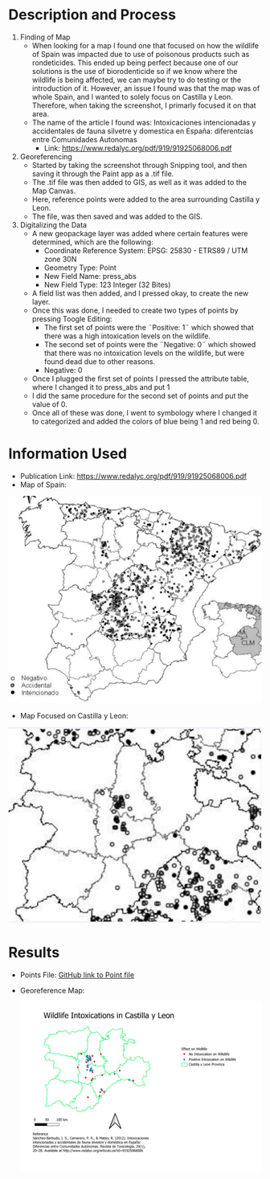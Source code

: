 
# Description and Process
1. Finding of Map
    * When looking for a map I found one that focused on how the wildlife of Spain was impacted due to use of poisonous products such as rondeticides. This ended up being perfect because one of our solutions is the use of biorodenticide so if we know where the wildlife is being affected, we can maybe try to do testing or the introduction of it. However, an issue I found was that the map was of whole Spain, and I wanted to solely focus on Castilla y Leon. Therefore, when taking the screenshot, I primarly focused it on that area.
     * The name of the article I found was: Intoxicaciones intencionadas y accidentales de fauna silvetre y domestica en España: diferentcias entre Comunidades Autonomas
       * Link: https://www.redalyc.org/pdf/919/91925068006.pdf
2. Georeferencing
     * Started by taking the screenshot through Snipping tool, and then saving it through the Paint app as a .tif file.
     * The .tif file was then added to GIS, as well as it was added to the Map Canvas.
     * Here, reference points were added to the area surrounding Castilla y Leon.
     * The file, was then saved and was added to the GIS.
3. Digitalizing the Data
     * A new geopackage layer was added where certain features were determined, which are the following:
         * Coordinate Reference System: EPSG: 25830 - ETRS89 / UTM zone 30N
         * Geometry Type: Point
         * New Field Name: press_abs
         * New Field Type: 123 Integer (32 Bites)
      * A field list was then added, and I pressed okay, to create the new layer.
      * Once this was done, I needed to create two types of points by pressing Toogle Editing:
         * The first set of points were the ¨Positive: 1¨ which showed that there was a high intoxication levels on the wildlife. 
         * The second set of points were the ¨Negative: 0¨ which showed that there was no intoxication levels on the wildlife, but were found dead due to other reasons.
         * Negative: 0
      * Once I plugged the first set of points I pressed the attribute table, where I changed it to press_abs and put 1
      * I did the same procedure for the second set of points and put the value of 0.
      * Once all of these was done, I went to symbology where I changed it to categorized and added the colors of blue being 1 and red being 0.

# Information Used
  * Publication Link: https://www.redalyc.org/pdf/919/91925068006.pdf
  * Map of Spain:

   ![Spain_Map.png](https://github.com/Pedro-Alvestegui/BESS-2024-24/blob/main/Spain_Map.png)
   
  * Map Focused on Castilla y Leon:

  ![Castilla y Leon Map.png](https://github.com/Pedro-Alvestegui/BESS-2024-24/blob/main/Castilla%20y%20Leon%20Map.png)

# Results
   * Points File: [GitHub link to Point file](//github.com/Pedro-Alvestegui/BESS-2024-24/blob/main/Georeference_points.gpkg)
   * Georeference Map:

     ![Georeference_Map_Assignment4.png](https://github.com/Pedro-Alvestegui/BESS-2024-24/blob/main/Georeference_Map_Assignment4.png)
